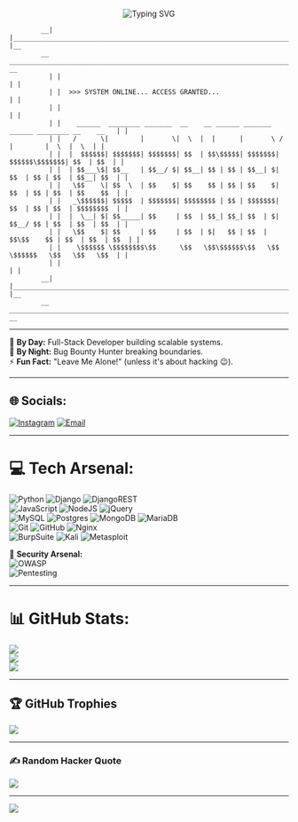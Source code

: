 <!-- Hacker-Style GitHub Profile -->

<p align="center">
  <img src="https://readme-typing-svg.herokuapp.com?font=monospace&size=22&duration=3000&pause=1000&color=00FF00&center=true&vCenter=true&width=500&height=30&lines=>>>+WELCOME+TO+MY+CYBERSPACE+<<<;FULL+STACK+DEVELOPER;BUG+BOUNTY+HUNTER;SECURITY+RESEARCHER;HACK+THE+PLANET+⚡" alt="Typing SVG" />
</p>

<p align="center">

			__| |___________________________________________________________________________________| |__
			__   ___________________________________________________________________________________   __
			  | |                                                                                   | |  
			  | |  >>> SYSTEM ONLINE... ACCESS GRANTED...                                          | |  
			  | |                                                                                   | |  
			  | |    ______  ________ _______  __    __ ______ _______   ______ ________ __    __   | |  
			  | |   /      \|        |       \|  \  |  |      |       \ /      |        |  \  |  \  | |  
			  | |  |  $$$$$$| $$$$$$$| $$$$$$$| $$  | $$\$$$$$| $$$$$$$|  $$$$$$\$$$$$$$| $$  | $$  | |  
			  | |  | $$___\$| $$__   | $$__/ $| $$__| $$ | $$ | $$__| $| $$  | $$ | $$  | $$__| $$  | |  
			  | |   \$$    \| $$  \  | $$    $| $$    $$ | $$ | $$    $| $$  | $$ | $$  | $$    $$  | |  
			  | |   _\$$$$$$| $$$$$  | $$$$$$$| $$$$$$$$ | $$ | $$$$$$$| $$  | $$ | $$  | $$$$$$$$  | |  
			  | |  |  \__| $| $$_____| $$     | $$  | $$_| $$_| $$  | $| $$__/ $$ | $$  | $$  | $$  | |  
			  | |   \$$    $| $$     | $$     | $$  | $|   $$ | $$  | $$\$$    $$ | $$  | $$  | $$  | |  
			  | |    \$$$$$$ \$$$$$$$$\$$      \$$   \$$\$$$$$$\$$   \$$ \$$$$$$   \$$   \$$   \$$  | |  
			  | |                                                                                   | |  
			__| |___________________________________________________________________________________| |__
			__   ___________________________________________________________________________________   __
</p>

---

🔭 **By Day:** Full-Stack Developer building scalable systems.  
🌙 **By Night:** Bug Bounty Hunter breaking boundaries.  
⚡ **Fun Fact:** "Leave Me Alone!" (unless it's about hacking 😉).  

---

## 🌐 Socials:
[![Instagram](https://img.shields.io/badge/Instagram-%23E4405F.svg?logo=Instagram&logoColor=white)](https://instagram.com/53Ph1R07h) 
[![Email](https://img.shields.io/badge/Email-D14836?logo=gmail&logoColor=white)](mailto:aiwassys00@gmail.com) 

---

# 💻 Tech Arsenal:
![Python](https://img.shields.io/badge/Python-3670A0?style=for-the-badge&logo=python&logoColor=ffdd54) 
![Django](https://img.shields.io/badge/Django-092E20?style=for-the-badge&logo=django&logoColor=white) 
![DjangoREST](https://img.shields.io/badge/DRF-ff1709?style=for-the-badge&logo=django&logoColor=white&labelColor=gray)  
![JavaScript](https://img.shields.io/badge/JavaScript-323330?style=for-the-badge&logo=javascript&logoColor=F7DF1E) 
![NodeJS](https://img.shields.io/badge/Node.js-6DA55F?style=for-the-badge&logo=node.js&logoColor=white) 
![jQuery](https://img.shields.io/badge/jQuery-0769AD?style=for-the-badge&logo=jquery&logoColor=white)  
![MySQL](https://img.shields.io/badge/MySQL-4479A1?style=for-the-badge&logo=mysql&logoColor=white) 
![Postgres](https://img.shields.io/badge/Postgres-316192?style=for-the-badge&logo=postgresql&logoColor=white) 
![MongoDB](https://img.shields.io/badge/MongoDB-4ea94b?style=for-the-badge&logo=mongodb&logoColor=white) 
![MariaDB](https://img.shields.io/badge/MariaDB-003545?style=for-the-badge&logo=mariadb&logoColor=white)  
![Git](https://img.shields.io/badge/Git-F05033?style=for-the-badge&logo=git&logoColor=white) 
![GitHub](https://img.shields.io/badge/GitHub-121011?style=for-the-badge&logo=github&logoColor=white) 
![Nginx](https://img.shields.io/badge/Nginx-009639?style=for-the-badge&logo=nginx&logoColor=white)  
![BurpSuite](https://img.shields.io/badge/Burp%20Suite-orange?style=for-the-badge&logo=burp-suite&logoColor=black) 
![Kali](https://img.shields.io/badge/Kali%20Linux-557C94?style=for-the-badge&logo=kalilinux&logoColor=white) 
![Metasploit](https://img.shields.io/badge/Metasploit-2C2C2C?style=for-the-badge&logo=metasploit&logoColor=blue)  

🚨 **Security Arsenal:**  
![OWASP](https://img.shields.io/badge/OWASP-Top%2010-critical?style=for-the-badge&logo=owasp&logoColor=white&color=black)  
![Pentesting](https://img.shields.io/badge/Web%20Application%20Penetration%20Testing-ethical--hacking-green?style=for-the-badge&logo=hackaday&logoColor=white)  


---

# 📊 GitHub Stats:
![](https://github-readme-stats.vercel.app/api?username=53Ph1R07h&theme=matrix&hide_border=false&include_all_commits=true&count_private=true)<br/>
![](https://nirzak-streak-stats.vercel.app/?user=53Ph1R07h&theme=matrix&hide_border=false)<br/>
![](https://github-readme-stats.vercel.app/api/top-langs/?username=53Ph1R07h&theme=matrix&hide_border=false&layout=compact)

---

## 🏆 GitHub Trophies
![](https://github-profile-trophy.vercel.app/?username=53Ph1R07h&theme=matrix&no-frame=false&margin-w=8)

---

### ✍️ Random Hacker Quote
![](https://quotes-github-readme.vercel.app/api?type=horizontal&theme=dark)

---

[![](https://visitcount.itsvg.in/api?id=53Ph1R07h&icon=6&color=0)](https://visitcount.itsvg.in)

